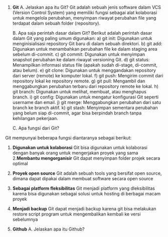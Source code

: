 1. **Git**
    A. Jelaskan apa itu Git?
   Git adalah sebuah jenis software dalam VCS (Version Control System) yang memiliki fungsi sebagai alat kolaborasi untuk mengelola perubahan, menyimpan riwayat perubahan file yang terdapat dalam sebuah folder (repository). 

    B. Apa saja perintah dasar dalam Git?
   Berikut adalah perintah dasar dalam Git yang paling umum digunakan:
  a) git init: Digunakan untuk menginisialisasi repository Git baru di dalam sebuah direktori.
  b) git add: Digunakan untuk menambahkan perubahan file ke dalam staging area sebelum di-commit.
  c) git commit: Digunakan untuk menyimpan snapshot perubahan ke dalam riwayat versioning Git.
  d) git status: Menampilkan informasi status file (apakah sudah di-stage, di-commit, atau belum).
  e) git clone: Digunakan untuk menggandakan repository dari server (remote) ke komputer lokal.
  f) git push: Mengirim commit dari repository lokal ke repository remote.
  g) git pull: Mengambil dan menggabungkan perubahan terbaru dari repository remote ke lokal.
  h) git branch: Digunakan untuk melihat, membuat, atau menghapus branch.
  i) git config: Digunakan untuk mengatur konfigurasi Git seperti username dan email.
  j) git merge: Menggabungkan perubahan dari satu branch ke branch aktif.
  k) git stash: Menyimpan sementara perubahan yang belum siap di-commit, agar bisa berpindah branch tanpa kehilangan pekerjaan.    

    C. Apa fungsi dari Git?

Git mempunyai beberapa fungsi diantaranya sebagai berikut:
  1. **Digunakan untuk kolaborasi**
     Git bisa digunakan untuk kolaborasi dengan banyak orang untuk mengerjakan proyek yang sama
  2.**Membantu mengorganisir**
     Git dapat menyimpan folder projek secara optimal
  3. **Proyek open source**
     Git adalah sebuah tools yang bersifat open source, dimana dapat dipakai dalam membuat software secara open source
  4. **Sebagai platform fleksibilitas**
     Git menjadi platform yang dleksibilitas karena bisa digunakan sebagai solusi untuk hosting di berbagai macam proyek
  5. **Menjadi backup**
     Git dapat menjadi backup karena git bisa melakukan restore script program untuk mengembalikan kembali ke versi sebelumnya

2. **Github**
   A. Jelaskan apa itu Github?
   
